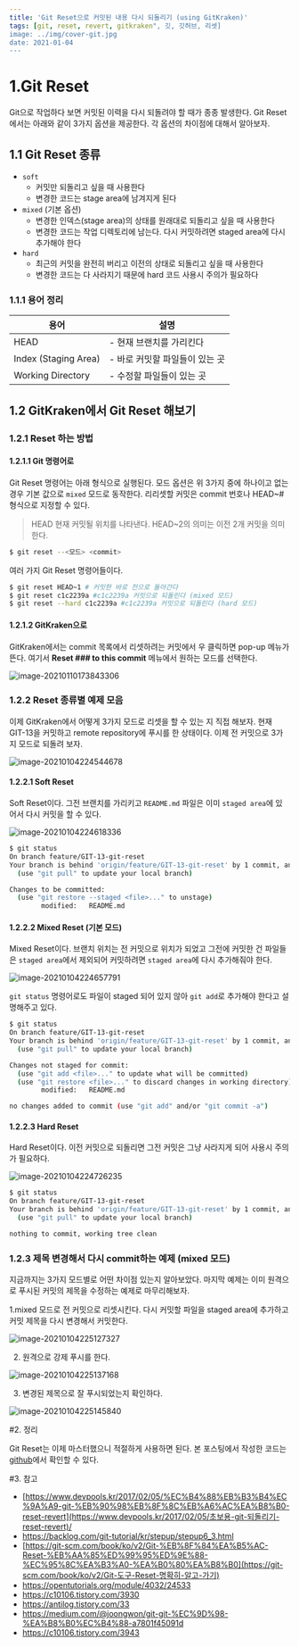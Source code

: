```yaml
---
title: 'Git Reset으로 커밋된 내용 다시 되돌리기 (using GitKraken)'
tags: [git, reset, revert, gitkraken", 깃, 깃허브, 리셋]
image: ../img/cover-git.jpg
date: 2021-01-04
---
```


# 1.Git Reset

Git으로 작업하다 보면 커밋된 이력을 다시 되돌려야 할 때가 종종 발생한다. Git Reset에서는 아래와 같이 3가지 옵션을 제공한다. 각 옵션의 차이점에 대해서 알아보자. 

## 1.1 Git Reset 종류

- `soft`
  - 커밋만 되돌리고 싶을 때 사용한다
  - 변경한 코드는 stage area에 남겨지게 된다
- `mixed` (기본 옵션)
  - 변경한 인덱스(stage area)의 상태를 원래대로 되돌리고 싶을 때 사용한다
  - 변경한 코드는 작업 디렉토리에 남는다. 다시 커밋하려면 staged area에 다시 추가해야 한다
- `hard`
  - 최근의 커밋을 완전히 버리고 이전의 상태로 되돌리고 싶을 때 사용한다
  - 변경한 코드는 다 사라지기 때문에 hard 코드 사용시 주의가 필요하다

### 1.1.1 용어 정리

| 용어                 | 설명                           |
| -------------------- | ------------------------------ |
| HEAD                 | - 현재 브랜치를 가리킨다       |
| Index (Staging Area) | - 바로 커밋할 파일들이 있는 곳 |
| Working Directory    | - 수정할 파일들이 있는 곳      |



## 1.2 GitKraken에서 Git Reset 해보기

### 1.2.1 Reset 하는 방법

#### 1.2.1.1 Git 명령어로

Git Reset 명령어는 아래 형식으로 실행된다. 모드 옵션은 위 3가지 중에 하나이고 없는 경우 기본 값으로 `mixed` 모드로 동작한다. 리리셋할 커밋은 commit 번호나 HEAD~# 형식으로 지정할 수 있다. 

> HEAD 현재 커밋될 위치를 나타낸다. HEAD~2의 의미는 이전 2개 커밋을 의미한다. 

```bash
$ git reset --<모드> <commit>
```

여러 가지 Git Reset 명령어들이다. 

```bash
$ git reset HEAD~1 # 커밋한 바로 전으로 돌아간다
$ git reset c1c2239a #c1c2239a 커밋으로 되돌린다 (mixed 모드)
$ git reset --hard c1c2239a #c1c2239a 커밋으로 되돌린다 (hard 모드)
```



#### 1.2.1.2 GitKraken으로 

GitKraken에서는 commit 목록에서 리셋하려는 커밋에서 우 클릭하면 pop-up 메뉴가 뜬다. 여기서 **Reset ### to this commit** 메뉴에서 원하는 모드를 선택한다.

![image-20210110173843306](images/Git-Reset/image-20210110173843306.png)



### 1.2.2 Reset 종류별 예제 모음

이제 GitKraken에서 어떻게 3가지 모드로 리셋을 할 수 있는 지 직접 해보자. 현재 GIT-13을 커밋하고 remote repository에 푸시를 한 상태이다. 이제 전 커밋으로 3가지 모드로 되돌려 보자. 

![image-20210104224544678](images/Git-Reset/image-20210104224544678.png)

#### 1.2.2.1 Soft Reset

Soft Reset이다. 그전 브랜치를 가리키고 `README.md` 파일은 이미 `staged area`에 있어서 다시 커밋을 할 수 있다. 

![image-20210104224618336](images/Git-Reset/image-20210104224618336.png)

```bash
$ git status
On branch feature/GIT-13-git-reset
Your branch is behind 'origin/feature/GIT-13-git-reset' by 1 commit, and can be fast-forwarded.
  (use "git pull" to update your local branch)

Changes to be committed:
  (use "git restore --staged <file>..." to unstage)
        modified:   README.md
```

#### 1.2.2.2 Mixed Reset (기본 모드)

Mixed Reset이다. 브랜치 위치는 전 커밋으로 위치가 되었고 그전에 커밋한 건 파일들은 `staged area`에서 제외되어 커밋하려면 `staged area`에 다시 추가해줘야 한다. 

![image-20210104224657791](images/Git-Reset/image-20210104224657791.png)

`git status` 명령어로도 파일이 staged 되어 있지 않아 `git add`로 추가해야 한다고 설명해주고 있다. 

```bash
$ git status
On branch feature/GIT-13-git-reset
Your branch is behind 'origin/feature/GIT-13-git-reset' by 1 commit, and can be fast-forwarded.
  (use "git pull" to update your local branch)

Changes not staged for commit:
  (use "git add <file>..." to update what will be committed)
  (use "git restore <file>..." to discard changes in working directory)
        modified:   README.md

no changes added to commit (use "git add" and/or "git commit -a")

```

#### 1.2.2.3 Hard Reset

Hard Reset이다. 이전 커밋으로 되돌리면 그전 커밋은 그냥 사라지게 되어 사용시 주의가 필요하다. 

![image-20210104224726235](images/Git-Reset/image-20210104224726235.png)

```bash
$ git status
On branch feature/GIT-13-git-reset
Your branch is behind 'origin/feature/GIT-13-git-reset' by 1 commit, and can be fast-forwarded.
  (use "git pull" to update your local branch)

nothing to commit, working tree clean
```



### 1.2.3 제목 변경해서 다시 commit하는 예제 (mixed 모드)

지금까지는 3가지 모드별로 어떤 차이점 있는지 알아보았다. 마지막 예제는 이미 원격으로 푸시된 커밋의 제목을 수정하는 예제로 마무리해보자. 

1.mixed 모드로 전 커밋으로 리셋시킨다. 다시 커밋할 파일을 staged area에 추가하고 커밋 제목을 다시 변경해서 커밋한다. 

![image-20210104225127327](images/Git-Reset/image-20210104225127327.png)

2. 원격으로 강제 푸시를 한다. 

![image-20210104225137168](images/Git-Reset/image-20210104225137168.png)

3. 변경된 제목으로 잘 푸시되었는지 확인하다. 

![image-20210104225145840](images/Git-Reset/image-20210104225145840.png)

#2. 정리

Git Reset는 이제 마스터했으니 적절하게 사용하면 된다. 본 포스팅에서 작성한 코드는 [github](https://github.com/kenshin579/tutorials-git)에서 확인할 수 있다.

#3.  참고

- [https://www.devpools.kr/2017/02/05/%EC%B4%88%EB%B3%B4%EC%9A%A9-git-%EB%90%98%EB%8F%8C%EB%A6%AC%EA%B8%B0-reset-revert](https://www.devpools.kr/2017/02/05/초보용-git-되돌리기-reset-revert)/
- https://backlog.com/git-tutorial/kr/stepup/stepup6_3.html
- [https://git-scm.com/book/ko/v2/Git-%EB%8F%84%EA%B5%AC-Reset-%EB%AA%85%ED%99%95%ED%9E%88-%EC%95%8C%EA%B3%A0-%EA%B0%80%EA%B8%B0](https://git-scm.com/book/ko/v2/Git-도구-Reset-명확히-알고-가기)
- https://opentutorials.org/module/4032/24533
- https://c10106.tistory.com/3930
- https://antilog.tistory.com/33
- https://medium.com/@joongwon/git-git-%EC%9D%98-%EA%B8%B0%EC%B4%88-a7801f45091d
- https://c10106.tistory.com/3943


